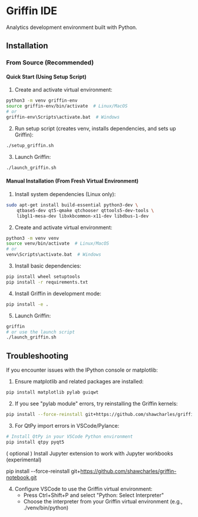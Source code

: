 # Griffin IDE

Analytics development environment built with Python.

## Installation

### From Source (Recommended)

#### Quick Start (Using Setup Script)

1. Create and activate virtual environment:
```bash
python3 -m venv griffin-env
source griffin-env/bin/activate  # Linux/MacOS
# or
griffin-env\Scripts\activate.bat  # Windows
```

2. Run setup script (creates venv, installs dependencies, and sets up Griffin):
```bash
./setup_griffin.sh
```

3. Launch Griffin:
```bash
./launch_griffin.sh
```

#### Manual Installation (From Fresh Virtual Environment)

1. Install system dependencies (Linux only):
```bash
sudo apt-get install build-essential python3-dev \
    qtbase5-dev qt5-qmake qtchooser qttools5-dev-tools \
    libgl1-mesa-dev libxkbcommon-x11-dev libdbus-1-dev
```

2. Create and activate virtual environment:
```bash
python3 -m venv venv
source venv/bin/activate  # Linux/MacOS
# or
venv\Scripts\activate.bat  # Windows
```

3. Install basic dependencies:
```bash
pip install wheel setuptools
pip install -r requirements.txt
```

4. Install Griffin in development mode:
```bash
pip install -e .
```

5. Launch Griffin:
```bash
griffin
# or use the launch script
./launch_griffin.sh
```

## Troubleshooting

If you encounter issues with the IPython console or matplotlib:

1. Ensure matplotlib and related packages are installed:
```bash
pip install matplotlib pylab guiqwt
```

2. If you see "pylab module" errors, try reinstalling the Griffin kernels:
```bash
pip install --force-reinstall git+https://github.com/shawcharles/griffin_kernels.git
```

3. For QtPy import errors in VSCode/Pylance:
```bash
# Install QtPy in your VSCode Python environment
pip install qtpy pyqt5
```

( optional ) Install Jupyter extension to work with Jupyter workbooks (experimental)

pip install --force-reinstall git+https://github.com/shawcharles/griffin-notebook.git

4. Configure VSCode to use the Griffin virtual environment:
   - Press Ctrl+Shift+P and select "Python: Select Interpreter"
   - Choose the interpreter from your Griffin virtual environment (e.g., ./venv/bin/python)
